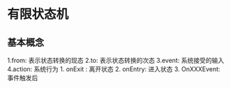 # 有限状态机

## 基本概念

1.from: 表示状态转换的现态
2.to: 表示状态转换的次态
3.event: 系统接受的输入
4.action: 系统行为
    1. onExit : 离开状态
    2. onEntry: 进入状态
    3. OnXXXEvent: 事件触发后

